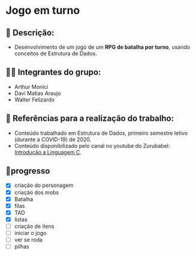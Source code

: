 # Jogo em turno

## 📃 Descrição:

-   Desenvolvimento de um jogo de um **RPG de batalha por turno**, usando conceitos de Estrutura de Dados.

## 👨‍💻 Integrantes do grupo:

-   Arthur Monici
-   Davi Matias Araujo
-   Walter Felizardo

## 🔎 Referências para a realização do trabalho:

-   Conteúdo trabalhado em Estrutura de Dados, primeiro semestre letivo (durante a COVID-19) de 2020.
-   Conteúdo disponibilizado pelo canal no youtube do Zurubabel: [Introdução a Linguagem C](https://www.youtube.com/playlist?list=PL4OAe-tL47sZaHoNOFzW4Nu2cDYIZ4EmQ).

## 📌progresso

-   [x] criação do personagem
-   [x] criação dos mobs
-   [x] Batalha
-   [x] filas
-   [x] TAD
-   [x] listas
-   [ ] criação de itens
-   [ ] iniciar o jogo
-   [ ] ver se roda
-   [ ] pilhas
